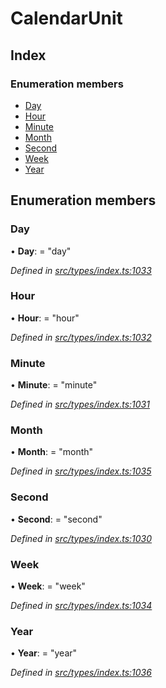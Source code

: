 # CalendarUnit

## Index

### Enumeration members

* [Day](calendarunit.md#day)
* [Hour](calendarunit.md#hour)
* [Minute](calendarunit.md#minute)
* [Month](calendarunit.md#month)
* [Second](calendarunit.md#second)
* [Week](calendarunit.md#week)
* [Year](calendarunit.md#year)

## Enumeration members

### Day

• **Day**: = "day"

_Defined in_ [_src/types/index.ts:1033_](https://github.com/PolymathNetwork/polymesh-sdk/blob/bf2b7a12/src/types/index.ts#L1033)

### Hour

• **Hour**: = "hour"

_Defined in_ [_src/types/index.ts:1032_](https://github.com/PolymathNetwork/polymesh-sdk/blob/bf2b7a12/src/types/index.ts#L1032)

### Minute

• **Minute**: = "minute"

_Defined in_ [_src/types/index.ts:1031_](https://github.com/PolymathNetwork/polymesh-sdk/blob/bf2b7a12/src/types/index.ts#L1031)

### Month

• **Month**: = "month"

_Defined in_ [_src/types/index.ts:1035_](https://github.com/PolymathNetwork/polymesh-sdk/blob/bf2b7a12/src/types/index.ts#L1035)

### Second

• **Second**: = "second"

_Defined in_ [_src/types/index.ts:1030_](https://github.com/PolymathNetwork/polymesh-sdk/blob/bf2b7a12/src/types/index.ts#L1030)

### Week

• **Week**: = "week"

_Defined in_ [_src/types/index.ts:1034_](https://github.com/PolymathNetwork/polymesh-sdk/blob/bf2b7a12/src/types/index.ts#L1034)

### Year

• **Year**: = "year"

_Defined in_ [_src/types/index.ts:1036_](https://github.com/PolymathNetwork/polymesh-sdk/blob/bf2b7a12/src/types/index.ts#L1036)


